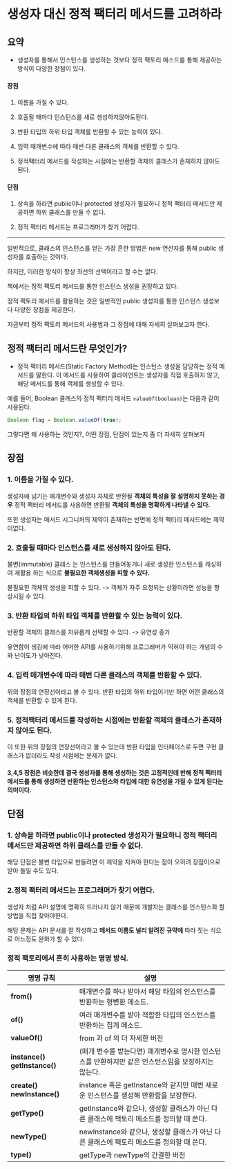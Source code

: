
# 생성자 대신 정적 팩터리 메서드를 고려하라

## 요약

- 생성자를 통해서 인스턴스를 생성하는 것보다 정적 팩토리 메스드를 통해 제공하는 방식이 다양한 장점이 있다.

#### 장점

1.  이름을 가질 수 있다.

2.  호출될 때마다 인스턴스를 새로 생성하지않아도된다.

3.  반환 타입의 하위 타입 객체를 반환할 수 있는 능력이 있다.

4.  입력 매개변수에 따라 매번 다른 클래스의 객체를 반환할 수 있다.

5.  정적팩터리 메서드를 작성하는 시점에는 반환할 객체의 클래스가 존재하지 않아도 된다.

#### 단점

1. 상속을 하라면 public이나 protected 생성자가 필요하니 정적 팩터리 메서드만 제공하면 하위 클래스를 만들 수 없다.

2. 정적 팩터리 메서드는 프로그래머가 찾기 어렵다.

---

일반적으로, 클래스의 인스턴스를 얻는 가장 흔한 방법은 new 연산자를 통해 public 생성자를 호출하는 것이다. 

하지만, 이러한 방식이 항상 최선의 선택이라고 할 수는 없다.

책에서는 정적 팩토리 메서드를 통한 인스턴스 생성을 권장하고 있다. 

정적 팩토리 메서드를 활용하는 것은 일반적인 public 생성자를 통한 인스턴스 생성보다 다양한 장점을 제공한다. 

지금부터 정적 팩토리 메서드의 사용법과 그 장점에 대해 자세히 살펴보고자 한다.

## 정적 팩터리 메서드란 무엇인가?

- 정적 팩터리 메서드(Static Factory Method)는 인스턴스 생성을 담당하는 정적 메서드를 말한다. 이 메서드를 사용하여 클라이언트는 생성자를 직접 호출하지 않고, 해당 메서드를 통해 객체를 생성할 수 있다.

예를 들어, Boolean 클래스의 정적 팩터리 메서드 `valueOf(boolean)`는 다음과 같이 사용된다.

```java
Boolean flag = Boolean.valueOf(true);
```

그렇다면 왜 사용하는 것인지?, 어떤 장점, 단점이 있는지 좀 더 자세히 살펴보자

## 장점

### 1. 이름을 가질 수 있다.

생성자에 넘기는 매개변수와 생성자 자체로 반환될 **객체의 특성을 잘 설명하지 못하는 경우** 정적 팩터리 메서드를 사용하면 반환될 **객체의 특성을 명확하게 나타낼 수 있다.**

또한 생성자는 메서드 시그니처의 제약이 존재하는 반면에 정적 팩터리 메서드에는 제약이없다.

### 2. 호출될 때마다 인스턴스를 새로 생성하지 않아도 된다.

불변(immutable) 클래스 는 인스턴스를 만들어놓거나 새로 생성한 인스턴스를 캐싱하여 재활용 하는 식으로 **불필요한 객체생성을 피할 수 있다.**

불필요한 객체의 생성을 피할 수 있다. -> 객체가 자주 요청되는 상황이라면 성능을 향상시킬 수 있다.

### 3. 반환 타입의 하위 타입 객체를 반환할 수 있는 능력이 있다.

반환할 객체의 클래스를 자유롭게 선택할 수 있다. -> 유연성 증가

유연함이 생김에 따라 어떠한 API를 사용하기위해 프로그래머가 익혀야 하는 개념의 수와 난이도가 낮아진다.


### 4. 입력 매개변수에 따라 매번 다른 클래스의 객체를 반환할 수 있다.

위의 장점의 연장선이라고 볼 수 있다. 반환 타입의 하위 타입이기만 하면 어떤 클래스의 객체를 반환할 수 있게 된다.

### 5. 정적팩터리 메서드를 작성하는 시점에는 반환할 객체의 클래스가 존재하지 않아도 된다.

이 또한 위의 장점의 연장선이라고 볼 수 있는데 반환 타입을 인터페이스로 두면 구현 클래스가 없더라도 작성 시점에는 문제가 없다.


#### 3,4,5 장점은 비슷한데 결국 생성자를 통해 생성하는 것은 고정적인데 반해 정적 팩터리 메서드를 통해 생성하면 반환하는 인스턴스와 타입에 대한 유연성을 가질 수 있게 된다는 의미이다.


## 단점

### 1. 상속을 하라면 public이나 protected 생성자가 필요하니 정적 팩터리 메서드만 제공하면 하위 클래스를 만들 수 없다.

해당 단점은 불변 타입으로 만들려면 이 제약을 지켜야 한다는 점이 오히려 장점이으로 받아 들일 수도 있다.

### 2.정적 팩터리 메서드는 프로그래머가 찾기 어렵다.

생성자 처럼 API 설명에 명확히 드러나지 않기 때문에 개발자는 클래스를 인스턴스화 할 방법을 직접 찾아야한다.

해당 문제는 API 문서를 잘 작성하고 **메서드 이름도 널리 알려진 규약에** 따라 짓는 식으로 어느정도 완화가 할 수 있다.

### 정적 팩토리에서 흔히 사용하는 명명 방식.

| **명명 규칙**                  | **설명**                                                                                               |
| ------------------------------ |------------------------------------------------------------------------------------------------------|
| **from()**                     | 매개변수를 하나 받아서 해당 타입의 인스턴스를 반환하는 형변환 메소드.                                                              |
| **of()**                       | 여러 매개변수를 받아 적합한 타입의 인스턴스를 반환하는 집계 메소드.                                                               |
| **valueOf()**                  | from 과 of 의 더 자세한 버전                                                                                 |
| **instance()  getInstance()**  | (매개 변수를 받는다면) 매개변수로 명시한 인스턴스를 반환하지만 같은 인스턴스임을 보장하지는 않는다.                                             |
| **create()** **newInstance()** | instance 혹은 getInstance와 같지만 매번 새로운 인스턴스를 생성해 반환함을 보장한다.                                             |
| **getType()**                  | getInstance와 같으나, 생성할 클래스가 아닌 다른 클래스에 팩토리 메소드를 정의할 때 쓴다.                                             |
| **newType()**                  | newInstance와 같으나, 생성할 클래스가 아닌 다른 클래스에 팩토리 메소드를 정의할 때 쓴다.                                             |
| **type()**                     | getType과 newType의 간결한 버전                                                                             |
